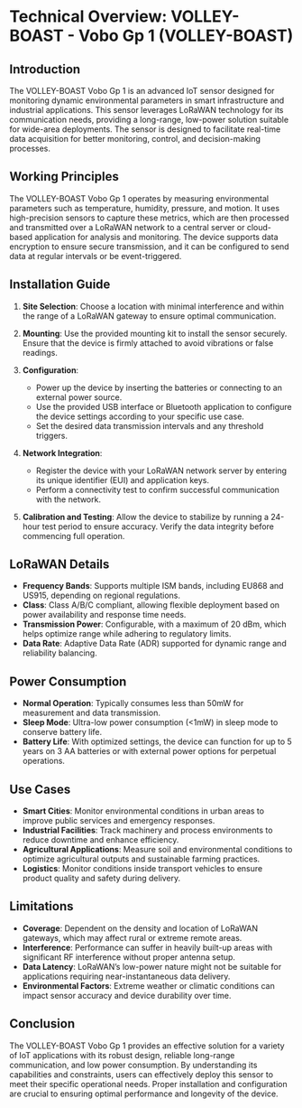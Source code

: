 # Technical Overview: VOLLEY-BOAST - Vobo Gp 1 (VOLLEY-BOAST)

## Introduction
The VOLLEY-BOAST Vobo Gp 1 is an advanced IoT sensor designed for monitoring dynamic environmental parameters in smart infrastructure and industrial applications. This sensor leverages LoRaWAN technology for its communication needs, providing a long-range, low-power solution suitable for wide-area deployments. The sensor is designed to facilitate real-time data acquisition for better monitoring, control, and decision-making processes.

## Working Principles
The VOLLEY-BOAST Vobo Gp 1 operates by measuring environmental parameters such as temperature, humidity, pressure, and motion. It uses high-precision sensors to capture these metrics, which are then processed and transmitted over a LoRaWAN network to a central server or cloud-based application for analysis and monitoring. The device supports data encryption to ensure secure transmission, and it can be configured to send data at regular intervals or be event-triggered.

## Installation Guide
1. **Site Selection**: Choose a location with minimal interference and within the range of a LoRaWAN gateway to ensure optimal communication.
   
2. **Mounting**: Use the provided mounting kit to install the sensor securely. Ensure that the device is firmly attached to avoid vibrations or false readings.

3. **Configuration**:
   - Power up the device by inserting the batteries or connecting to an external power source.
   - Use the provided USB interface or Bluetooth application to configure the device settings according to your specific use case.
   - Set the desired data transmission intervals and any threshold triggers.

4. **Network Integration**:
   - Register the device with your LoRaWAN network server by entering its unique identifier (EUI) and application keys.
   - Perform a connectivity test to confirm successful communication with the network.

5. **Calibration and Testing**: Allow the device to stabilize by running a 24-hour test period to ensure accuracy. Verify the data integrity before commencing full operation.

## LoRaWAN Details
- **Frequency Bands**: Supports multiple ISM bands, including EU868 and US915, depending on regional regulations.
- **Class**: Class A/B/C compliant, allowing flexible deployment based on power availability and response time needs.
- **Transmission Power**: Configurable, with a maximum of 20 dBm, which helps optimize range while adhering to regulatory limits.
- **Data Rate**: Adaptive Data Rate (ADR) supported for dynamic range and reliability balancing.

## Power Consumption
- **Normal Operation**: Typically consumes less than 50mW for measurement and data transmission.
- **Sleep Mode**: Ultra-low power consumption (<1mW) in sleep mode to conserve battery life.
- **Battery Life**: With optimized settings, the device can function for up to 5 years on 3 AA batteries or with external power options for perpetual operations.

## Use Cases
- **Smart Cities**: Monitor environmental conditions in urban areas to improve public services and emergency responses.
- **Industrial Facilities**: Track machinery and process environments to reduce downtime and enhance efficiency.
- **Agricultural Applications**: Measure soil and environmental conditions to optimize agricultural outputs and sustainable farming practices.
- **Logistics**: Monitor conditions inside transport vehicles to ensure product quality and safety during delivery.

## Limitations
- **Coverage**: Dependent on the density and location of LoRaWAN gateways, which may affect rural or extreme remote areas.
- **Interference**: Performance can suffer in heavily built-up areas with significant RF interference without proper antenna setup.
- **Data Latency**: LoRaWAN’s low-power nature might not be suitable for applications requiring near-instantaneous data delivery.
- **Environmental Factors**: Extreme weather or climatic conditions can impact sensor accuracy and device durability over time.

## Conclusion
The VOLLEY-BOAST Vobo Gp 1 provides an effective solution for a variety of IoT applications with its robust design, reliable long-range communication, and low power consumption. By understanding its capabilities and constraints, users can effectively deploy this sensor to meet their specific operational needs. Proper installation and configuration are crucial to ensuring optimal performance and longevity of the device.